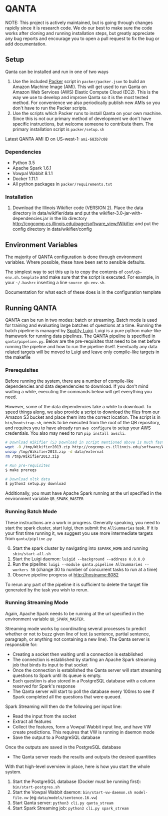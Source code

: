 # QANTA

NOTE: This project is actively maintained, but is going through changes rapidly since it is
research code. We do our best to make sure the code works after cloning and running installation
steps, but greatly appreciate any bug reports and encourage you to open a pull request to fix the
bug or add documentation.

## Setup
Qanta can be installed and run in one of two ways

1. Use the included [Packer](https://www.packer.io/) script in `packer/packer.json` to build an
Amazon Machine Image (AMI). This will get used to run Qanta on Amazon Web Services (AWS) Elastic
Compute Cloud (EC2). This is the way we use to develop and improve Qanta so it is the most tested
method. For convenience we also periodically publish new AMIs so you don't have to run the Packer
scripts.
2. Use the scripts which Packer runs to install Qanta on your own machine. Since this is not our
primary method of development we don't have specific instructions, but welcome someone to contribute
them. The primary installation script is `packer/setup.sh`

Latest QANTA AMI ID on US-west-1: `ami-683b7c08`

### Dependencies

* Python 3.5
* Apache Spark 1.6.1
* Vowpal Wabbit 8.1.1
* Docker 1.11.1
* All python packages in `packer/requirements.txt`

### Installation
1. Download the Illinois Wikifier code (VERSION 2).  Place the data directory in data/wikifier/data and put the wikifier-3.0-jar-with-dependencies.jar in the lib directory http://cogcomp.cs.illinois.edu/page/software_view/Wikifier and put the config directory in data/wikifier/config

## Environment Variables
The majority of QANTA configuration is done through environment variables. Where possible, these
have been set to sensible defaults.

The simplest way to set this up is to copy the contents of `conf/qb-env.sh.template` and make sure
that the script is executed. For example, in your `~/.bashrc` inserting a line `source qb-env.sh`.

Documentation for what each of these does is in the configuration template

## Running QANTA
QANTA can be run in two modes: batch or streaming. Batch mode is used for training and evaluating
large batches of questions at a time. Running the batch pipeline is managed by
[Spotify Luigi](https://github.com/spotify/luigi). Luigi is a pure python make-like framework for
running data pipelines. The QANTA pipeline is specified in `qanta/pipeline.py`. Below are the
pre-requisites that need to be met before running the pipeline and how to run the pipeline itself.
Eventually any data related targets will be moved to Luigi and leave only compile-like targets in
the makefile

### Prerequisites
Before running the system, there are a number of compile-like dependencies and data dependencies to
download. If you don't mind waiting a while, executing the commands below will get everything you
need.

However, some of the data dependencies take a while to download. To speed things along, we also
provide a script to download the files from our Amazon S3 bucket and place them into the correct
location. The script is in `bin/bootstrap.sh`, needs to be executed from the root of the QB
repository, and requires you to have already run `aws configure` to setup your AWS credentials.
You also may need to run `pip install awscli`.

```bash
# Download Wikifier (S3 Download in script mentioned above is much faster, this is 8GB file compressed)
wget -O /tmp/Wikifier2013.zip http://cogcomp.cs.illinois.edu/software/Wikifier2013.zip
unzip /tmp/Wikifier2013.zip -d data/external
rm /tmp/Wikifier2013.zip

# Run pre-requisites
$ make prereqs

# Download nltk data
$ python3 setup.py download
```

Additionally, you must have Apache Spark running at the url specified in the environment variable
`QB_SPARK_MASTER`

### Running Batch Mode

These instructions are a work in progress. Generally speaking, you need to start the spark cluster,
start luigi, then submit the `AllSummaries` task. If it is your first time running it, we suggest
you use more intermediate targets from `qanta/pipline.py`

0. Start the spark cluster by navigating into `$SPARK_HOME` and running `sbin/start-all.sh`
1. Start the Luigi daemon: `luigid --background --address 0.0.0.0`
2. Run the pipeline: `luigi --module qanta.pipeline AllSummaries --workers 30` (change 30 to number
of concurrent tasks to run at a time)
3. Observe pipeline progress at [http://hostname:8082](http://hostname:8082)

To rerun any part of the pipeline it is sufficient to delete the target file generated by the task
you wish to rerun.

### Running Streaming Mode
Again, Apache Spark needs to be running at the url specified in the environment variable
`QB_SPARK_MASTER`.

Streaming mode works by coordinating several processes to predict whether or not to buzz given line
of text (a sentence, partial sentence, paragraph, or anything not containing a new line). The Qanta
server is responsible for:
* Creating a socket then waiting until a connection is established
* The connection is established by starting an Apache Spark streaming job that binds its input to
that socket
* Once the connection is established the Qanta server will start streaming questions to Spark until
its queue is empty.
* Each question is also stored in a PostgreSQL database with a column reserved for Spark's response
* The Qanta server will start to poll the database every 100ms to see if Spark completed all the
questions that were queued.

Spark Streaming will then do the following per input line:
* Read the input from the socket
* Extract all features
* Collect the features, form a Vowpal Wabbit input line, and have VW create predictions. This
requires that VW is running in daemon mode
* Save the output to a PostgreSQL database

Once the outputs are saved in the PostgreSQL database
* The Qanta server reads the results and outputs the desired quantities

With that high-level overview in place, here is how you start the whole system.

1. Start the PostgreSQL database (Docker must be running first): `bin/start-postgres.sh`
2. Start the Vowpal Wabbit daemon: `bin/start-vw-daemon.sh model-file.vw`
(eg `data/models/sentence.16.vw`)
3. Start Qanta server: `python3 cli.py qanta_stream`
4. Start Spark Streaming job: `python3 cli.py spark_stream`
